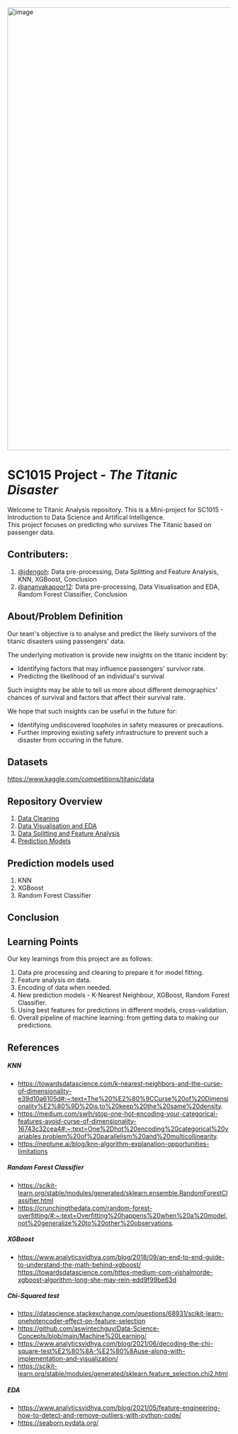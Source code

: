 <img width="1000" alt="image" src="https://user-images.githubusercontent.com/114278389/233688759-b8f0b5ff-d2d6-48c7-ab48-fad52b97ef7d.png">

# SC1015 Project - *The Titanic Disaster*

Welcome to Titanic Analysis repository.
This is a Mini-project for SC1015 - Introduction to Data Science and Artifical Intelligence. <br>
This project focuses on predicting who survives The Titanic based on passenger data.

## Contributers:
1.  [@jdengoh](https://github.com/jdengoh): Data pre-processing, Data Splitting and Feature Analysis, KNN, XGBoost, Conclusion
2.  [@ananyakapoor12](https://github.com/ananyakapoor12): Data pre-processing, Data Visualisation and EDA, Random Forest Classifier, Conclusion

## About/Problem Definition

Our team's objective is to analyse and predict the likely survivors of the titanic disasters using passengers' data.

The underlying motivation is provide new insights on the titanic incident by:
- Identifying factors that may influence passengers' survivor rate.
- Predicting the likelihood of an individual's survival

Such insights may be able to tell us more about different demographics' chances of survival and factors that affect their survival rate.

We hope that such insights can be useful in the future for:
- Identifying undiscovered loopholes in safety measures or precautions.
- Further improving existing safety infrastructure to prevent such a disaster from occuring in the future.

## Datasets
https://www.kaggle.com/competitions/titanic/data

## Repository Overview
1. [Data Cleaning](https://github.com/jdengoh/Titanic-Analysis/blob/main/Data%20Cleaning.ipynb)
2. [Data Visualisation and EDA](https://github.com/jdengoh/Titanic-Analysis/blob/main/Data%20Visualisation%20and%20EDA.ipynb)
3. [Data Splitting and Feature Analysis](https://github.com/jdengoh/Titanic-Analysis/blob/main/Data%20Splitting%20and%20Feature%20Analysis.ipynb)
4. [Prediction Models](https://github.com/jdengoh/Titanic-Analysis/blob/main/Prediction%20Models.ipynb)

## Prediction models used
1. KNN
2. XGBoost
3. Random Forest Classifier

## Conclusion

## Learning Points
Our key learnings from this project are as follows:

1. Data pre processing and cleaning to prepare it for model fitting.
2. Feature analysis on data.
3. Encoding of data when needed.
4. New prediction models - K-Nearest Neighbour, XGBoost, Random Forest Classifier.
5. Using best features for predictions in different models, cross-validation.
6. Overall pipeline of machine learning: from getting data to making our predictions.

## References

##### KNN
- https://towardsdatascience.com/k-nearest-neighbors-and-the-curse-of-dimensionality-e39d10a6105d#:~:text=The%20%E2%80%9CCurse%20of%20Dimensionality%E2%80%9D%20is,to%20keep%20the%20same%20density.
- https://medium.com/swlh/stop-one-hot-encoding-your-categorical-features-avoid-curse-of-dimensionality-16743c32cea4#:~:text=One%2Dhot%20encoding%20categorical%20variables,problem%20of%20parallelism%20and%20multicollinearity.
- https://neptune.ai/blog/knn-algorithm-explanation-opportunities-limitations

##### Random Forest Classifier
- https://scikit-learn.org/stable/modules/generated/sklearn.ensemble.RandomForestClassifier.html
- https://crunchingthedata.com/random-forest-overfitting/#:~:text=Overfitting%20happens%20when%20a%20model,not%20generalize%20to%20other%20observations.

##### XGBoost
- https://www.analyticsvidhya.com/blog/2018/09/an-end-to-end-guide-to-understand-the-math-behind-xgboost/
https://towardsdatascience.com/https-medium-com-vishalmorde-xgboost-algorithm-long-she-may-rein-edd9f99be63d

##### Chi-Squared test
- https://datascience.stackexchange.com/questions/68931/scikit-learn-onehotencoder-effect-on-feature-selection
- https://github.com/aswintechguy/Data-Science-Concepts/blob/main/Machine%20Learning/
- https://www.analyticsvidhya.com/blog/2021/06/decoding-the-chi-square-test%E2%80%8A-%E2%80%8Ause-along-with-implementation-and-visualization/
- https://scikit-learn.org/stable/modules/generated/sklearn.feature_selection.chi2.html

##### EDA
- https://www.analyticsvidhya.com/blog/2021/05/feature-engineering-how-to-detect-and-remove-outliers-with-python-code/
- https://seaborn.pydata.org/
